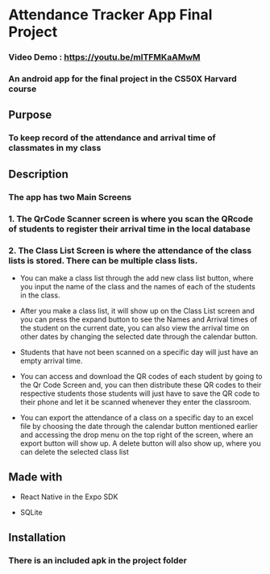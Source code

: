 # Attendance Tracker App Final Project

### Video Demo : https://youtu.be/mlTFMKaAMwM

### An android app for the final project in the CS50X Harvard course

## Purpose

### To keep record of the attendance and arrival time of classmates in my class

## Description

### The app has two Main Screens

### 1. The QrCode Scanner screen is where you scan the QRcode of students to register their arrival time in the local database

### 2. The Class List Screen is where the attendance of the class lists is stored. There can be multiple class lists.

- You can make a class list through the add new class list button, where you input the name of the class and the names of each of the students in the class.

- After you make a class list, it will show up on the Class List screen and you can press the expand button to see the Names and Arrival times of the student on the current date, you can also view the arrival time on other dates by changing the selected date through the calendar button.

- Students that have not been scanned on a specific day will just have an empty arrival time.

- You can access and download the QR codes of each student by going to the Qr Code Screen and, you can then distribute these QR codes to their respective students those students will just have to save the QR code to their phone and let it be scanned whenever they enter the classroom.

- You can export the attendance of a class on a specific day to an excel file by choosing the date through the calendar button mentioned earlier and accessing the drop menu on the top right of the screen, where an export button will show up. A delete button will also show up, where you can delete the selected class list

## Made with

- React Native in the Expo SDK

- SQLite

## Installation

### There is an included apk in the project folder
